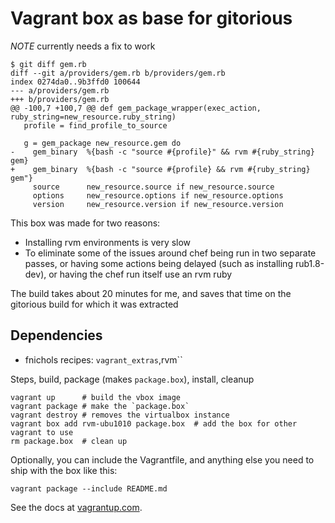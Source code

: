# Vagrant box as base for gitorious

_NOTE_ currently needs a fix to work

    $ git diff gem.rb 
    diff --git a/providers/gem.rb b/providers/gem.rb
    index 0274da0..9b3ffd0 100644
    --- a/providers/gem.rb
    +++ b/providers/gem.rb
    @@ -100,7 +100,7 @@ def gem_package_wrapper(exec_action, ruby_string=new_resource.ruby_string)
       profile = find_profile_to_source
 
       g = gem_package new_resource.gem do
    -    gem_binary  %{bash -c "source #{profile}" && rvm #{ruby_string} gem}
    +    gem_binary  %{bash -c "source #{profile} && rvm #{ruby_string} gem"}
         source      new_resource.source if new_resource.source
         options     new_resource.options if new_resource.options
         version     new_resource.version if new_resource.version

This box was made for two reasons:

*   Installing rvm environments is very slow
*   To eliminate some of the issues around chef being run in two separate passes, 
or having some actions being delayed (such as installing rub1.8-dev), or having the chef run itself use an rvm ruby

The build takes about 20 minutes for me, and saves that time on the gitorious build
for which it was extracted

## Dependencies

* fnichols recipes: `vagrant_extras`,rvm``

Steps, build, package (makes `package.box`), install, cleanup

    vagrant up      # build the vbox image
    vagrant package # make the `package.box`
    vagrant destroy # removes the virtualbox instance
    vagrant box add rvm-ubu1010 package.box  # add the box for other vagrant to use
    rm package.box  # clean up

Optionally, you can include the Vagrantfile, and anything else you need to ship with the box
like this:

    vagrant package --include README.md
    
See the docs at [vagrantup.com](http://vagrantup.com/docs/boxes.html).